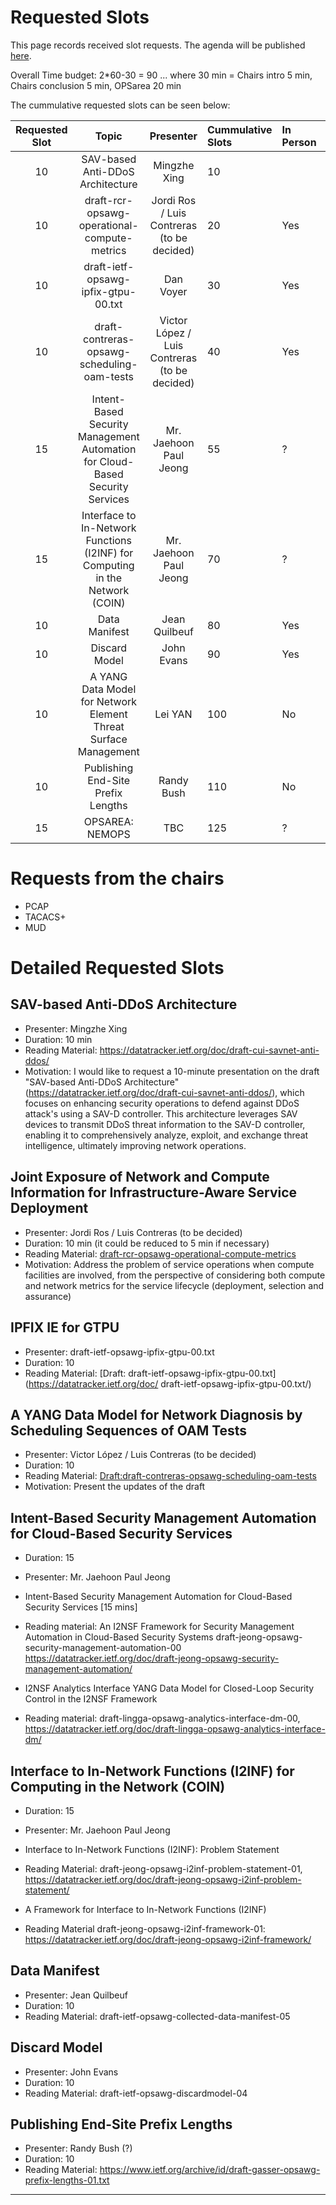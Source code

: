 # Requested Slots

This page records received slot requests. The agenda will be published [here](https://github.com/IETF-OPSAWG-WG/IETF-Meetings/blob/main/121/agenda.md).



Overall Time budget: 2*60-30 = 90 ... where 30 min = Chairs intro 5 min, Chairs conclusion 5 min, OPSarea 20 min

The cummulative requested slots can be seen below:

| Requested Slot          | Topic              |  Presenter | Cummulative Slots   | In Person   | Granted Status|
|:-------------:|:-----------------:|:-----:|:----------------|:--------|:--------|
| 10 | SAV-based Anti-DDoS Architecture | Mingzhe Xing | 10  | |  |
| 10 | draft-rcr-opsawg-operational-compute-metrics  | Jordi Ros / Luis Contreras (to be decided) | 20  | Yes  |  |
| 10 | draft-ietf-opsawg-ipfix-gtpu-00.txt | Dan Voyer | 30  | Yes  |  |
| 10 | draft-contreras-opsawg-scheduling-oam-tests | Victor López / Luis Contreras (to be decided) | 40  | Yes  |  |
| 15 | Intent-Based Security Management Automation for Cloud-Based Security Services  | Mr. Jaehoon Paul Jeong | 55  | ?  |  |
| 15 | Interface to In-Network Functions (I2INF) for Computing in the Network (COIN)  | Mr. Jaehoon Paul Jeong | 70  | ?  |  |
| 10 | Data Manifest  | Jean Quilbeuf | 80  | Yes  |  |
| 10 | Discard Model  | John Evans | 90  | Yes  |  |
| 10 | A YANG Data Model for Network Element Threat Surface Management  | Lei YAN | 100  | No  |  |
| 10 | Publishing End-Site Prefix Lengths  | Randy Bush | 110  | No   |  |
| 15 | OPSAREA: NEMOPS  | TBC | 125  | ?   |  |

# Requests from the chairs
 * PCAP
 * TACACS+
 * MUD
   
# Detailed Requested Slots

## SAV-based Anti-DDoS Architecture 

 * Presenter: Mingzhe Xing 
 * Duration: 10 min
 * Reading Material: https://datatracker.ietf.org/doc/draft-cui-savnet-anti-ddos/
 * Motivation: I would like to request a 10-minute presentation on the draft "SAV-based Anti-DDoS Architecture" (https://datatracker.ietf.org/doc/draft-cui-savnet-anti-ddos/), which focuses on enhancing security operations to defend against DDoS attack's using a SAV-D controller. This architecture leverages SAV devices to transmit DDoS threat information to the SAV-D controller, enabling it to comprehensively analyze, exploit, and exchange threat intelligence, ultimately improving network operations.

## Joint Exposure of Network and Compute Information for Infrastructure-Aware Service Deployment

 * Presenter: Jordi Ros / Luis Contreras (to be decided)
 * Duration: 10 min (it could be reduced to 5 min if necessary)
 * Reading Material: [draft-rcr-opsawg-operational-compute-metrics](https://datatracker.ietf.org/doc/draft-rcr-opsawg-operational-compute-metrics/.)
 * Motivation: Address the problem of service operations when compute facilities are involved, from the perspective of considering both compute and network metrics for the service lifecycle (deployment, selection and assurance)

## IPFIX IE for GTPU

 * Presenter:  draft-ietf-opsawg-ipfix-gtpu-00.txt
 * Duration: 10
 * Reading Material: [Draft: draft-ietf-opsawg-ipfix-gtpu-00.txt](https://datatracker.ietf.org/doc/ draft-ietf-opsawg-ipfix-gtpu-00.txt/)

## A YANG Data Model for Network Diagnosis by Scheduling Sequences of OAM Tests

 * Presenter: Victor López / Luis Contreras (to be decided)
 * Duration: 10
 * Reading Material: [Draft:draft-contreras-opsawg-scheduling-oam-tests](https://datatracker.ietf.org/doc/draft-contreras-opsawg-scheduling-oam-tests)
 * Motivation: Present the updates of the draft

##  Intent-Based Security Management Automation for Cloud-Based Security Services

 * Duration: 15
 * Presenter: Mr. Jaehoon Paul Jeong
 * Intent-Based Security Management Automation for Cloud-Based Security Services [15 mins]
 * Reading material: An I2NSF Framework for Security Management Automation in Cloud-Based Security Systems draft-jeong-opsawg-security-management-automation-00
https://datatracker.ietf.org/doc/draft-jeong-opsawg-security-management-automation/

 * I2NSF Analytics Interface YANG Data Model for Closed-Loop Security Control in the I2NSF Framework
 * Reading material: draft-lingga-opsawg-analytics-interface-dm-00, https://datatracker.ietf.org/doc/draft-lingga-opsawg-analytics-interface-dm/
 
## Interface to In-Network Functions (I2INF) for Computing in the Network (COIN) 
 
 * Duration: 15
 * Presenter: Mr. Jaehoon Paul Jeong
 * Interface to In-Network Functions (I2INF): Problem Statement
 * Reading Material: draft-jeong-opsawg-i2inf-problem-statement-01, https://datatracker.ietf.org/doc/draft-jeong-opsawg-i2inf-problem-statement/

 * A Framework for Interface to In-Network Functions (I2INF)
 * Reading Material draft-jeong-opsawg-i2inf-framework-01: https://datatracker.ietf.org/doc/draft-jeong-opsawg-i2inf-framework/
 
 ## Data Manifest

 * Presenter: Jean Quilbeuf
 * Duration: 10
 * Reading Material: draft-ietf-opsawg-collected-data-manifest-05
 
 ## Discard Model

 * Presenter: John Evans
 * Duration: 10
 * Reading Material: draft-ietf-opsawg-discardmodel-04
 
 ## Publishing End-Site Prefix Lengths
 * Presenter: Randy Bush (?)
 * Duration: 10
 * Reading Material: https://www.ietf.org/archive/id/draft-gasser-opsawg-prefix-lengths-01.txt
---
